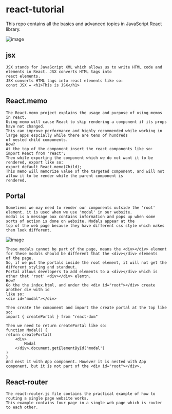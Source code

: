 # react-tutorial
This repo contains all the basics and advanced topics in JavaScript React library.

![image](https://github.com/Hameedullah-Asadi3300/react-tutorial/assets/123219655/febea8e5-e56b-42f0-afcf-b55b857bc527)


##  jsx
    JSX stands for JavaScript XML which allows us to write HTML code and elements in React. JSX converts HTML tags into
    react elements.
    JSX converts HTML tags into react elements like so:
    const JSX = <h1>This is JSX</h1>


## React.memo
    The React.memo project explains the usage and purpose of using memos in react.
    Using memo will cause React to skip rendering a component if its props have not changed.
    This can improve performance and highly recommended while working in large apps espcially while there are tens of hundreds
    of nested child components.
    How?
    At the top of the component insert the react components like so:
    import React from 'react';
    Then while exporting the component which we do not want it to be rendered, export like so:
    export default React.memo(Child);
    This memo will memorize value of the targeted component, and will not allow it to be render while the parent component is
    rendered.


## Portal
    Sometiems we may need to render our components outside the 'root' element. it is used when we use 'modal' in our website.
    modal is a message box contains information and pops up when some sorts of action is done on website. Modals appear at the
    top of the web page because they have different css style which makes them look different.
    
![image](https://github.com/Hameedullah-Asadi3300/react-tutorial/assets/123219655/322f15da-b1b0-4d63-ac70-cf8de376bfe4)

    These modals cannot be part of the page, means the <div></div> element for these modals should be different that the <div></div> elements      of the page.
    So, if we put the portals inside the root element, it will not get the different styling and standout.
    Portal allows developers to add elements to a <div></div> which is other that 'root' <div></div> elemtn.
    How?
    Go the the index.html, and under the <div id="root"></div> create another div with id
    like so:
    <div id="modal"></div>

    Then create the component and import the create portal at the top like so:
    import { createPortal } from "react-dom"

    Then we need to return createPortal like so:
    function Modal() {
    return createPortal(
        <div>
            Modal
        </div>,document.getElementById('modal')
    )
    }
    And nest it with App component. However it is nested with App component, but it is not part of the <div id="root"></div>.

## React-router
    The react-router.js file contains the practical example of how to routing a single page website works.
    This example contains four page in a single web page which is router to each other.
